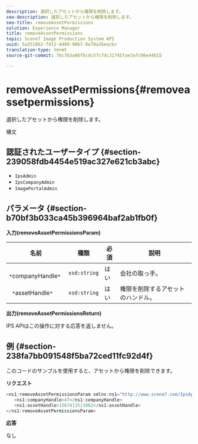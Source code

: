 ```yaml
---
description: 選択したアセットから権限を削除します。
seo-description: 選択したアセットから権限を削除します。
seo-title: removeAssetPermissions
solution: Experience Manager
title: removeAssetPermissions
topic: Scene7 Image Production System API
uuid: 5a351862-f412-4d89-90b7-9e70a26eacbc
translation-type: tm+mt
source-git-commit: 7bc7b3a86fbcdc57cfdc31745fae3afc06e44b15

---
```



# removeAssetPermissions{#removeassetpermissions}

選択したアセットから権限を削除します。

構文

## 認証されたユーザータイプ {#section-239058fdb4454e519ac327e621cb3abc}

* `IpsAdmin`
* `IpsCompanyAdmin`
* `ImagePortalAdmin`

## パラメータ {#section-b70bf3b033ca45b396964baf2ab1fb0f}

**入力(removeAssetPermissionsParam)**

| 名前 | 種類 | 必須 | 説明 |
|---|---|---|---|
| ` *`companyHandle`*` | `xsd:string` | はい | 会社の取っ手。 |
| ` *`assetHandle`*` | `xsd:string` | はい | 権限を削除するアセットのハンドル。 |

**出力(removeAssetPermissionsReturn)**

IPS APIはこの操作に対する応答を返しません。

## 例 {#section-238fa7bb091548f5ba72ced11fc92d4f}

このコードのサンプルを使用すると、アセットから権限を削除できます。

**リクエスト**

```java
<ns1:removeAssetPermissionsParam xmlns:ns1="http://www.scene7.com/IpsApi/xsd">
   <ns1:companyHandle>47</ns1:companyHandle>
   <ns1:assetHandle>15674|25|1062</ns1:assetHandle>
</ns1:removeAssetPermissionsParam>
```

**応答**

なし
